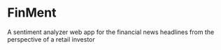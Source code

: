 # FinMent
A sentiment analyzer web app for the financial news headlines from the perspective of a retail investor
